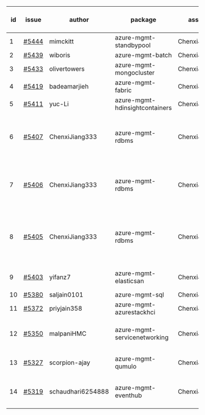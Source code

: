 | id | issue | author | package | assignee | bot advice | created date of issue | target release date | date from target |
| ------ | ------ | ------ | ------ | ------ | ------ | ------ | ------ | :-----: |
| 1 | [#5444](https://github.com/Azure/sdk-release-request/issues/5444) | mimckitt | azure-mgmt-standbypool | ChenxiJiang333 | new comment. | 08-22 | 09-27 |  |
| 2 | [#5439](https://github.com/Azure/sdk-release-request/issues/5439) | wiboris | azure-mgmt-batch | ChenxiJiang333 |  | 08-22 | 09-27 |  |
| 3 | [#5433](https://github.com/Azure/sdk-release-request/issues/5433) | olivertowers | azure-mgmt-mongocluster | ChenxiJiang333 | HoldOn. TypeSpec. | 08-19 | 09-27 |  |
| 4 | [#5419](https://github.com/Azure/sdk-release-request/issues/5419) | badeamarjieh | azure-mgmt-fabric | ChenxiJiang333 | FirstBeta. TypeSpec. | 08-12 | 09-26 |  |
| 5 | [#5411](https://github.com/Azure/sdk-release-request/issues/5411) | yuc-Li | azure-mgmt-hdinsightcontainers | ChenxiJiang333 |  | 08-08 | 08-22 |  |
| 6 | [#5407](https://github.com/Azure/sdk-release-request/issues/5407) | ChenxiJiang333 | azure-mgmt-rdbms | ChenxiJiang333 | duplicated issue  <br> Attention to inconsistent tag. MultiAPI | 08-07 | fail to get. |  |
| 7 | [#5406](https://github.com/Azure/sdk-release-request/issues/5406) | ChenxiJiang333 | azure-mgmt-rdbms | ChenxiJiang333 | duplicated issue  <br> Attention to inconsistent tag. MultiAPI | 08-07 | fail to get. |  |
| 8 | [#5405](https://github.com/Azure/sdk-release-request/issues/5405) | ChenxiJiang333 | azure-mgmt-rdbms | ChenxiJiang333 | duplicated issue  <br> new version is 0.0.0, please check base branch! | 08-07 | fail to get. |  |
| 9 | [#5403](https://github.com/Azure/sdk-release-request/issues/5403) | yifanz7 | azure-mgmt-elasticsan | ChenxiJiang333 | new comment. HoldOn. | 08-07 | 09-27 |  |
| 10 | [#5380](https://github.com/Azure/sdk-release-request/issues/5380) | saljain0101 | azure-mgmt-sql | ChenxiJiang333 | HoldOn. | 07-26 | 08-22 |  |
| 11 | [#5372](https://github.com/Azure/sdk-release-request/issues/5372) | priyjain358 | azure-mgmt-azurestackhci | ChenxiJiang333 |  | 07-24 | 08-22 |  |
| 12 | [#5350](https://github.com/Azure/sdk-release-request/issues/5350) | malpaniHMC | azure-mgmt-servicenetworking | ChenxiJiang333 | close to release date. HoldOn. | 07-18 | 08-23 | -2 |
| 13 | [#5327](https://github.com/Azure/sdk-release-request/issues/5327) | scorpion-ajay | azure-mgmt-qumulo | ChenxiJiang333 | close to release date. | 07-09 | 08-23 | -2 |
| 14 | [#5319](https://github.com/Azure/sdk-release-request/issues/5319) | schaudhari6254888 | azure-mgmt-eventhub | ChenxiJiang333 | close to release date. HoldOn. | 07-05 | 08-23 | -2 |
